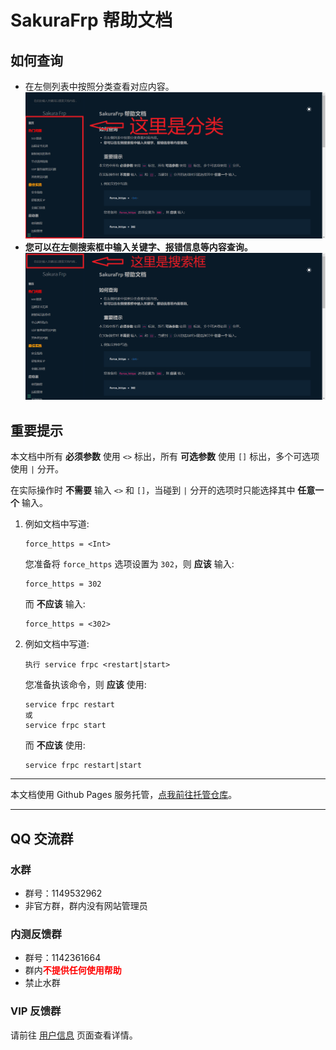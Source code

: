 # SakuraFrp 帮助文档

## 如何查询

- 在左侧列表中按照分类查看对应内容。
  ![](_images/search-0.png)
- **您可以在左侧搜索框中输入关键字、报错信息等内容查询。**
  ![](_images/search-1.png)

<!-- 我真的不想写这种侮辱智商、污染页面的东西，但是就是有人不会用 -->
## 重要提示

本文档中所有 **必须参数** 使用 `<>` 标出，所有 **可选参数** 使用 `[]` 标出，多个可选项使用 `|` 分开。

在实际操作时 **不需要** 输入 `<>` 和 `[]`，当碰到 `|` 分开的选项时只能选择其中 **任意一个** 输入。

1. 例如文档中写道:

   ```
   force_https = <Int>
   ```

   您准备将 `force_https` 选项设置为 `302`，则 **应该** 输入:

   ```
   force_https = 302
   ```

   而 **不应该** 输入:

   ```
   force_https = <302>
   ```

2. 例如文档中写道:

   ```
   执行 service frpc <restart|start>
   ```

   您准备执该命令，则 **应该** 使用:

   ```
   service frpc restart
   或
   service frpc start
   ```

   而 **不应该** 使用:

   ```
   service frpc restart|start
   ```

---

本文档使用 Github Pages 服务托管，[点我前往托管仓库](https://github.com/natfrp/wiki)。

---

## QQ 交流群

### 水群

- 群号：1149532962
- 非官方群，群内没有网站管理员

### 内测反馈群

- 群号：1142361664
- 群内<b style="color: red">不提供任何使用帮助</b>
- 禁止水群

### VIP 反馈群

请前往 [用户信息](https://www.natfrp.com/user/profile) 页面查看详情。
